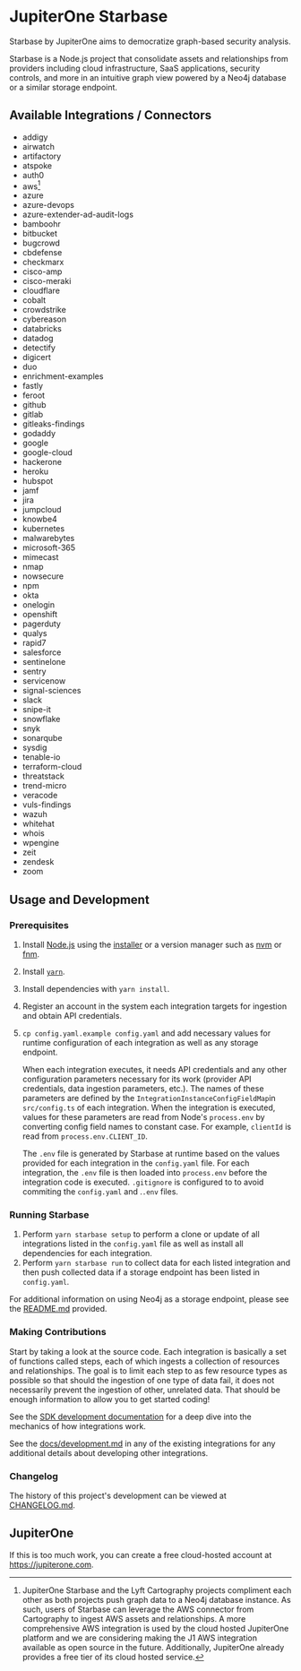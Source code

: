 # JupiterOne Starbase

Starbase by JupiterOne aims to democratize graph-based security analysis.

Starbase is a Node.js project that consolidate assets and relationships from
providers including cloud infrastructure, SaaS applications, security controls,
and more in an intuitive graph view powered by a Neo4j database or a similar
storage endpoint.

## Available Integrations / Connectors

- addigy
- airwatch
- artifactory
- atspoke
- auth0
- aws[^1]
- azure
- azure-devops
- azure-extender-ad-audit-logs
- bamboohr
- bitbucket
- bugcrowd
- cbdefense
- checkmarx
- cisco-amp
- cisco-meraki
- cloudflare
- cobalt
- crowdstrike
- cybereason
- databricks
- datadog
- detectify
- digicert
- duo
- enrichment-examples
- fastly
- feroot
- github
- gitlab
- gitleaks-findings
- godaddy
- google
- google-cloud
- hackerone
- heroku
- hubspot
- jamf
- jira
- jumpcloud
- knowbe4
- kubernetes
- malwarebytes
- microsoft-365
- mimecast
- nmap
- nowsecure
- npm
- okta
- onelogin
- openshift
- pagerduty
- qualys
- rapid7
- salesforce
- sentinelone
- sentry
- servicenow
- signal-sciences
- slack
- snipe-it
- snowflake
- snyk
- sonarqube
- sysdig
- tenable-io
- terraform-cloud
- threatstack
- trend-micro
- veracode
- vuls-findings
- wazuh
- whitehat
- whois
- wpengine
- zeit
- zendesk
- zoom

[^1]: JupiterOne Starbase and the Lyft Cartography projects compliment each
    other as both projects push graph data to a Neo4j database instance. As
    such, users of Starbase can leverage the AWS connector from Cartography to
    ingest AWS assets and relationships. A more comprehensive AWS integration is
    used by the cloud hosted JupiterOne platform and we are considering making
    the J1 AWS integration available as open source in the future. Additionally, JupiterOne already provides a free tier of its cloud hosted service.

## Usage and Development

### Prerequisites

1. Install [Node.js](https://nodejs.org/) using the
   [installer](https://nodejs.org/en/download/) or a version manager such as
   [nvm](https://github.com/nvm-sh/nvm) or [fnm](https://github.com/Schniz/fnm).
2. Install [`yarn`](https://yarnpkg.com/getting-started/install).
3. Install dependencies with `yarn install`.
4. Register an account in the system each integration targets for ingestion and
   obtain API credentials.
5. `cp config.yaml.example config.yaml` and add necessary values for runtime
   configuration of each integration as well as any storage endpoint.

   When each integration executes, it needs API credentials and any other
   configuration parameters necessary for its work (provider API credentials,
   data ingestion parameters, etc.). The names of these parameters are defined
   by the `IntegrationInstanceConfigFieldMap`in `src/config.ts` of each
   integration. When the integration is executed, values for these parameters
   are read from Node's `process.env` by converting config field names to
   constant case. For example, `clientId` is read from `process.env.CLIENT_ID`.

   The `.env` file is generated by Starbase at runtime based on the values
   provided for each integration in the `config.yaml` file. For each
   integration, the `.env` file is then loaded into `process.env` before the
   integration code is executed. `.gitignore` is configured to to avoid
   commiting the `config.yaml` and .`.env` files.

### Running Starbase

1. Perform `yarn starbase setup` to perform a clone or update of all integrations
   listed in the `config.yaml` file as well as install all dependencies for each
   integration.
2. Perform `yarn starbase run` to collect data for each listed integration and
   then push collected data if a storage endpoint has been listed in
   `config.yaml`.

For additional information on using Neo4j as a storage endpoint, please see the
[README.md](docker/README.md) provided.

### Making Contributions

Start by taking a look at the source code. Each integration is basically a set
of functions called steps, each of which ingests a collection of resources and
relationships. The goal is to limit each step to as few resource types as
possible so that should the ingestion of one type of data fail, it does not
necessarily prevent the ingestion of other, unrelated data. That should be
enough information to allow you to get started coding!

See the
[SDK development documentation](https://github.com/JupiterOne/sdk/blob/main/docs/integrations/development.md)
for a deep dive into the mechanics of how integrations work.

See the [docs/development.md](docs/development.md) in any of the existing
integrations for any additional details about developing other integrations.

### Changelog

The history of this project's development can be viewed at
[CHANGELOG.md](CHANGELOG.md).

## JupiterOne

If this is too much work, you can create a free cloud-hosted account at 
https://jupiterone.com. 
